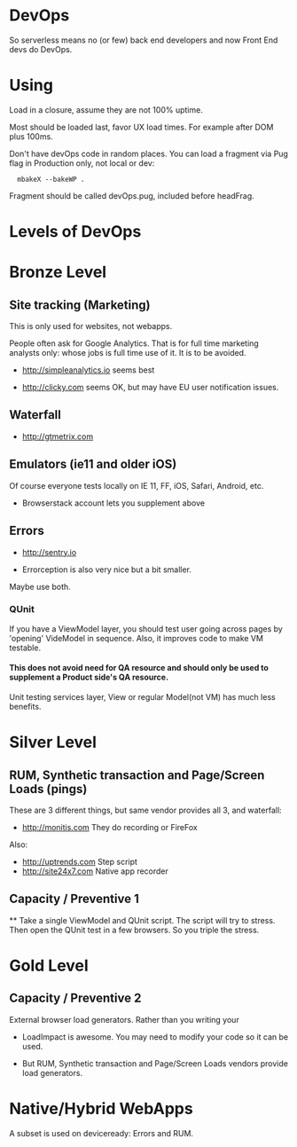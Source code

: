 # DevOps

So serverless means no (or few) back end developers and now Front End devs do DevOps. 

# Using

Load in a closure, assume they are not 100% uptime.

Most should be loaded last, favor UX load times. For example after DOM plus 100ms.

Don't have devOps code in random places. 
 You can load a fragment via Pug flag in Production only, not local or dev:
 
 ```
   mbakeX --bakeWP .
 ```
 Fragment should be called devOps.pug, included before headFrag.

# Levels of DevOps

# Bronze Level

## Site tracking (Marketing)

This is only used for websites, not webapps.

People often ask for Google Analytics. That is for full time marketing analysts only: whose jobs is full time use of it. 
It is to be avoided.

- http://simpleanalytics.io seems best

- http://clicky.com seems OK, but may have EU user notification issues.


## Waterfall

- http://gtmetrix.com


## Emulators (ie11 and older iOS)

Of course everyone tests locally on IE 11, FF, iOS, Safari, Android, etc.

- Browserstack account lets you supplement above


## Errors

- http://sentry.io

- Errorception is also very nice but a bit smaller.

Maybe use both.

### QUnit

If you have a ViewModel layer, you should test user going across pages by 'opening' VideModel in sequence. Also, it improves code to make VM testable.

#### This does not avoid need for QA resource and should only be used to supplement a Product side's QA resource.

Unit testing services layer, View or regular Model(not VM) has much less benefits.


# Silver Level

## RUM, Synthetic transaction and Page/Screen Loads (pings)

These are 3 different things, but same vendor provides all 3, and waterfall:

- http://monitis.com They do recording or FireFox

Also: 
- http://uptrends.com Step script
- http://site24x7.com Native app recorder

## Capacity / Preventive 1

** Take a single ViewModel and QUnit script. The script will try to stress.
Then open the QUnit test in a few browsers. So you triple the stress.


# Gold Level

## Capacity / Preventive 2

External browser load generators. Rather than you writing your 

- LoadImpact is awesome. You may need to modify your code so it can be used.

- But RUM, Synthetic transaction and Page/Screen Loads vendors provide load generators.

# Native/Hybrid WebApps

A subset is used on deviceready: Errors and RUM.



